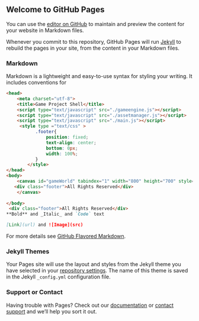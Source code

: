 ## Welcome to GitHub Pages

You can use the [editor on GitHub](https://github.com/munkhuush92/BrawlOfThrones/edit/master/index.md) to maintain and preview the content for your website in Markdown files.

Whenever you commit to this repository, GitHub Pages will run [Jekyll](https://jekyllrb.com/) to rebuild the pages in your site, from the content in your Markdown files.

### Markdown

Markdown is a lightweight and easy-to-use syntax for styling your writing. It includes conventions for

```markdown
<head>
    <meta charset="utf-8">
    <title>Game Project Shell</title>
    <script type="text/javascript" src="./gameengine.js"></script>
    <script type="text/javascript" src="./assetmanager.js"></script>
    <script type="text/javascript" src="./main.js"></script>
     <style type ="text/css" >
           .footer{ 
               position: fixed;     
               text-align: center;    
               bottom: 0px; 
               width: 100%;
           }  
        </style>
</head>
<body>
    <canvas id="gameWorld" tabindex="1" width="800" height="700" style="border: 1px solid brown; background: lightskyblue">
   <div class="footer">All Rights Reserved</div>
    </canvas>
    
</body>
 <div class="footer">All Rights Reserved</div>
**Bold** and _Italic_ and `Code` text

[Link](url) and ![Image](src)
```

For more details see [GitHub Flavored Markdown](https://guides.github.com/features/mastering-markdown/).

### Jekyll Themes

Your Pages site will use the layout and styles from the Jekyll theme you have selected in your [repository settings](https://github.com/munkhuush92/BrawlOfThrones/settings). The name of this theme is saved in the Jekyll `_config.yml` configuration file.

### Support or Contact

Having trouble with Pages? Check out our [documentation](https://help.github.com/categories/github-pages-basics/) or [contact support](https://github.com/contact) and we’ll help you sort it out.
